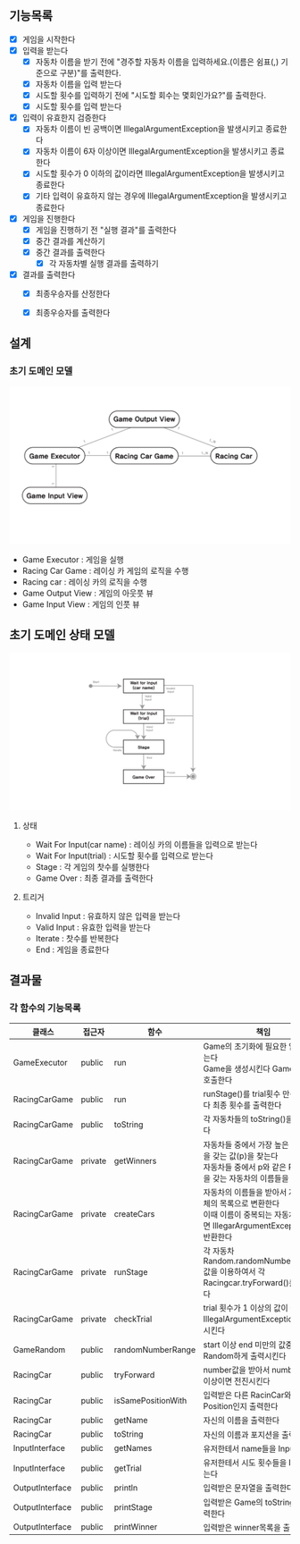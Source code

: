 

## 기능목록

- [X] 게임을 시작한다
- [X] 입력을 받는다
  - [X] 자동차 이름을 받기 전에 "경주할 자동차 이름을 입력하세요.(이름은 쉼표(,) 기준으로 구분)"를 출력한다.
  - [X] 자동차 이름을 입력 받는다
  - [X] 시도할 횟수를 입력하기 전에 "시도할 회수는 몇회인가요?"를 출력한다.
  - [X] 시도할 횟수를 입력 받는다 
- [X] 입력이 유효한지 검증한다
  - [X] 자동차 이름이 빈 공백이면 IllegalArgumentException을 발생시키고 종료한다
  - [X] 자동차 이름이 6자 이상이면 IllegalArgumentException을 발생시키고 종료한다
  - [X] 시도할 횟수가 0 이하의 값이라면 IllegalArgumentException을 발생시키고 종료한다 
  - [X] 기타 입력이 유효하지 않는 경우에 IllegalArgumentException을 발생시키고 종료한다
- [X] 게임을 진행한다
  - [X] 게임을 진행하기 전 "실행 결과"를 출력한다
  - [X] 중간 결과를 계산하기
  - [X] 중간 결과를 출력한다
      - [X] 각 자동차별 실행 결과를 출력하기
- [X] 결과를 출력한다
  - [X] 최종우승자를 산정한다
  - [X] 최종우승자를 출력한다
  


## 설계

### 초기 도메인 모델
![Domain Model Graph](./image/Domain1.png)

* Game Executor  : 게임을 실행
* Racing Car Game : 레이싱 카 게임의 로직을 수행 
* Racing car : 레이싱 카의 로직을 수행
* Game Output View : 게임의 아웃풋 뷰
* Game Input View : 게임의 인풋 뷰 

## 초기 도메인 상태 모델
![Domain State Graph](./image/State1.png)

1. 상태
   * Wait For Input(car name) : 레이싱 카의 이름들을 입력으로 받는다
   * Wait For Input(trial) : 시도할 횟수를 입력으로 받는다
   * Stage : 각 게임의 찻수를 실행한다
   * Game Over : 최종 결과를 출력한다

2. 트리거
   * Invalid Input : 유효하지 않은 입력을 받는다
   * Valid Input : 유효한 입력을 받는다
   * Iterate : 찻수를 반복한다
   * End : 게임을 종료한다

## 결과물

### 각 함수의 기능목록
| 클래스             | 접근자 | 함수 | 책임                                                                                       |
|-----------------| --- | --- |------------------------------------------------------------------------------------------|
 | GameExecutor    | public | run | Game의 초기화에 필요한 입력을 받는다<br/> Game을 생성시킨다 Game.run()을 호출한다                                 |
 | RacingCarGame   | public | run | runStage()를 trial횟수 만큼 호출한다 최종 횟수를 출력한다                                                  |
 | RacingCarGame   | public | toString | 각 자동차들의 toString()을 출력한다                                                                 |
 | RacingCarGame   | private | getWinners | 자동차들 중에서 가장 높은 Position을 갖는 값(p)을 찾는다<br/> 자동차들 중에서  p와 같은 Poisiton을 갖는 자동차의 이름들을 출력한다   |
 | RacingCarGame   | private | createCars | 자동차의 이름들을 받아서 자동차 객체의 목록으로 변환한다 <br/> 이때 이름이 중복되는 자동차가 있으면 IllegarArgumentException을 반환한다 |
 | RacingCarGame   | private | runStage | 각 자동차Random.randomNumberRange() 값을 이용하여서  각 Racingcar.tryForward()를 호출한다                                                |
 | RacingCarGame   | private | checkTrial | trial 횟수가 1 이상의 값이 아니라면 IllegalArgumentException을 발생시킨다                                  |
 | GameRandom      | public | randomNumberRange | start 이상 end 미만의 값중에서 Random하게 출력시킨다                                                     |
 | RacingCar       | public | tryForward | number값을 받아서 number값이 4이상이면 전진시킨다                                                        |
 | RacingCar       | public | isSamePositionWith | 입력받은 다른 RacinCar와 같은 Position인지 출력한다                                                     |
 | RacingCar       | public | getName | 자신의 이름을 출력한다                                                                             |
 | RacingCar       | public | toString | 자신의 이름과 포지션을 출력한다                                                                        |
 | InputInterface  | public | getNames | 유저한테서 name들을 Input 받는다                                                                   |
 | InputInterface  | public | getTrial | 유저한테서 시도 횟수들을 Input 받는다                                                                  |
 | OutputInterface | public | println | 입력받은 문자열을 출력한다                                                                           |
 | OutputInterface | public | printStage | 입력받은 Game의 toString()을 출력한다                                                              |
 | OutputInterface | public | printWinner | 입력받은 winner목록을 출력한다                                                                      |


